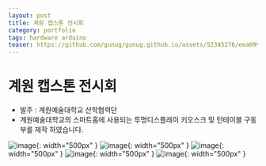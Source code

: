 ```yaml
---
layout: post
title: 계원 캡스톤 전시회
category: portfolio
tags: hardware arduino
teaser: https://github.com/gunug/gunug.github.io/assets/52345276/eea0993e-945d-4b6e-811f-7e1a3f301583
---
```


# 계원 캡스톤 전시회
* 발주 : 계원예술대학교 산학협력단
* 계원예술대학교의 스마트홈에 사용되는 투명디스플레이 키오스크 및 턴테이블 구동부를 제작 하였습니다.

![image](https://github.com/gunug/gunug.github.io/assets/52345276/aa680e2c-4caf-4fd6-8412-028c925f7977){: width="500px" }
![image](https://github.com/gunug/gunug.github.io/assets/52345276/b7eb0e0b-d254-4eb0-bc0a-bde5a97679ea){: width="500px" }
![image](https://github.com/gunug/gunug.github.io/assets/52345276/77f0af36-60de-4d3e-8c11-e6ef226f9f5b){: width="500px" }
![image](https://github.com/gunug/gunug.github.io/assets/52345276/0a9ae956-1804-4311-9649-9767098be6fd){: width="500px" }
![image](https://github.com/gunug/gunug.github.io/assets/52345276/c49368ca-4bf1-469c-ad17-f1f547404bb5){: width="500px" }
